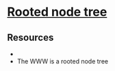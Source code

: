 # [Rooted node tree][wiki source]


## Resources

* [wiki source]: https://en.wikipedia.org/wiki/Tree_(data_structure)
* The WWW is a rooted node tree
